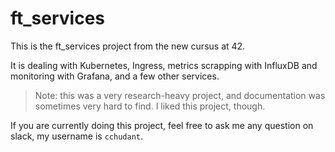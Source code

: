 # ft_services

This is the ft_services project from the new cursus at 42.

It is dealing with Kubernetes, Ingress, metrics scrapping
with InfluxDB and monitoring with Grafana, and a few other services.

> Note: this was a very research-heavy project, and documentation was sometimes
very hard to find. I liked this project, though.

If you are currently doing this project, feel free to ask me any question on
slack, my username is `cchudant`.
